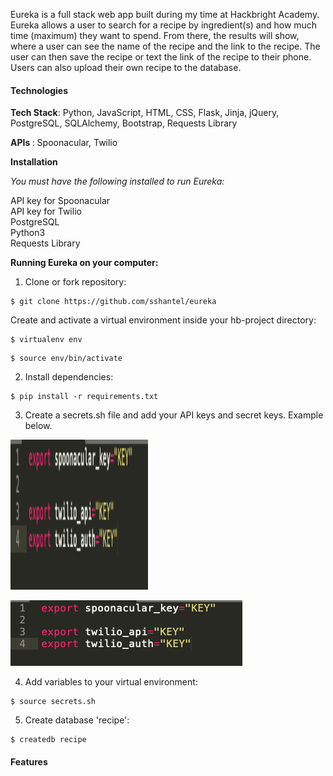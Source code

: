 Eureka is a full stack web app built during my time at Hackbright Academy. Eureka allows a user to search for a recipe by ingredient(s) and how much time
(maximum) they want to spend. From there, the results will show, where a user can see the name of the recipe and the link to the recipe. The user can then
save the recipe or text the link of the recipe to their phone. Users can also upload their own recipe to the database.
 
<h4> Technologies</h4>
 
<b>Tech Stack</b>: Python, JavaScript, HTML, CSS, Flask, Jinja, jQuery, PostgreSQL, SQLAlchemy, Bootstrap, Requests Library

<b> APIs </b> : Spoonacular, Twilio  

<b> Installation </b>

<i>You must have the following installed to run Eureka: </i>

API key for Spoonacular 
<br>
API key for Twilio
<br>
PostgreSQL
<br>
Python3 
<br>
Requests Library 

<b>Running Eureka on your computer:</b>

1. Clone or fork repository:

```
$ git clone https://github.com/sshantel/eureka
```

Create and activate a virtual environment inside your hb-project directory:

```
$ virtualenv env
```
```
$ source env/bin/activate
```

2. Install dependencies:
```
$ pip install -r requirements.txt
```
3. Create a secrets.sh file and add your API keys and secret keys. Example below.

<p>
    <img src="/static/images/secrets.png" width="220" height="240" />
</p>

![GitHub Logo](/static/images/secrets.png)

4. Add variables to your virtual environment:
```
$ source secrets.sh
```

5. Create database 'recipe':
```
$ createdb recipe
```

<h4> Features </h4>


 

 

